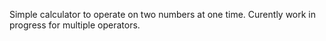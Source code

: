Simple calculator to operate on two numbers at one time.
Curently work in progress for multiple operators.